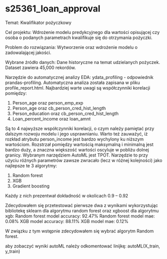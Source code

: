 # s25361_loan_approval

Temat: Kwalifikator pożyczkowy

Cel projektu: Wdrożenie modelu predykcyjnego dla wartości opisującej czy osoba o podanych parametrach kwalifikuje się do otrzymania pożyczki.

Problem do rozwiązania: Wytworzenie oraz wdrożenie modelu o zadowalającej jakości.

Wybrane źródło danych: Dane historyczne na temat udzielanych pożyczek. Dataset zawiera 45,000 rekordów.

Narzędzie do automatycznej analizy EDA: ydata_profiling - odpowiednik prandas-profiling.
Automatyczna analiza została zapisana w pliku profile_report.html.
Najbardziej warte uwagi są współczynniki korelacji pomiędzy:
1.	Person_age oraz person_emp_exp
2.	Person_age oraz cb_person_cred_hist_length
3.	Person_education oraz cb_person_cred_hist_length
4.	Loan_percent_income oraz loan_amnt

Są to 4 najwyższe współczynniki korelacji, o czym należy pamiętać przy dalszym rozwoju modelu i jego usprawnianiu.
Warto też zauważyć, iż rozkład atrybutu person_income jest bardzo wychylony ku niższym wartościom. Rozstrzał pomiędzy wartością maksymalną i minimalną jest bardzo duży, a znaczna większość wartości oscyluje w pobliżu dolnej granicy.
Wybranym narzędziem AutoML jest TPOT.
Narzędzie to przy użyciu różnych parametrów zawsze zwracało (lecz w różnej kolejności) jako najlepsze te 3 algorytmy:
1.	Random forest
2.	XGB
3.	Gradient boosting

Każdy z nich prezentwał dokładność w okolicach 0.9 – 0.92

Zdecydowałem się przetestować pierwsze dwa z wynikami wykorzystując bibliotekę sklearn dla algorytmu random forest oraz xgboost dla algorytmu xgb:
Random forest model accuracy: 92.47%
Random forest model mae: 0.08%
XGB model accuracy: 88.11%
XGB model mae: 0.12%

W związku z tym wstępnie zdecydowałem się wybrać algorytm Random forest.

aby zobaczyć wyniki autoML należy odkomentować linijkę:
autoML(X_train, y_train)
